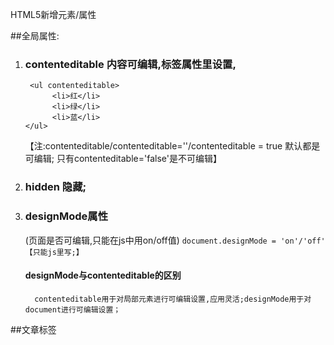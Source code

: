 HTML5新增元素/属性

##全局属性:
1. ### contenteditable    内容可编辑,标签属性里设置,
        <ul contenteditable>
             <li>红</li>
             <li>绿</li>
             <li>蓝</li>
       </ul>
      【注:contenteditable/contenteditable=''/contenteditable = true 默认都是可编辑; 只有contenteditable='false'是不可编辑】

2. ### hidden   隐藏;
3. ### designMode属性
    (页面是否可编辑,只能在js中用on/off值)
    `
       document.designMode = 'on'/'off' 【只能js里写;】
    `
    #### designMode与contenteditable的区别 ####
         contenteditable用于对局部元素进行可编辑设置,应用灵活;designMode用于对document进行可编辑设置；

##文章标签


